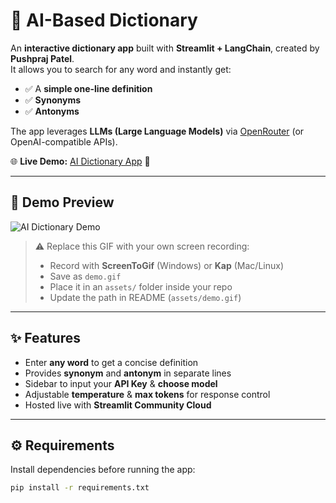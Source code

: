 # 📘 AI-Based Dictionary

An **interactive dictionary app** built with **Streamlit + LangChain**, created by **Pushpraj Patel**.  
It allows you to search for any word and instantly get:

- ✅ A **simple one-line definition**  
- ✅ **Synonyms**  
- ✅ **Antonyms**  

The app leverages **LLMs (Large Language Models)** via [OpenRouter](https://openrouter.ai/) (or OpenAI-compatible APIs).  

🌐 **Live Demo:** [AI Dictionary App](https://ai-dict-pushpz.streamlit.app/) 🚀  

---

## 🎥 Demo Preview

![AI Dictionary Demo](https://github.com/xPushpraj/AI-Based-Dictionary/raw/main/assets/demo.gif)  

> ⚠️ Replace this GIF with your own screen recording:  
> - Record with **ScreenToGif** (Windows) or **Kap** (Mac/Linux)  
> - Save as `demo.gif`  
> - Place it in an `assets/` folder inside your repo  
> - Update the path in README (`assets/demo.gif`)  

---

## ✨ Features
- Enter **any word** to get a concise definition  
- Provides **synonym** and **antonym** in separate lines  
- Sidebar to input your **API Key** & **choose model**  
- Adjustable **temperature** & **max tokens** for response control  
- Hosted live with **Streamlit Community Cloud**  

---

## ⚙️ Requirements
Install dependencies before running the app:

```bash
pip install -r requirements.txt